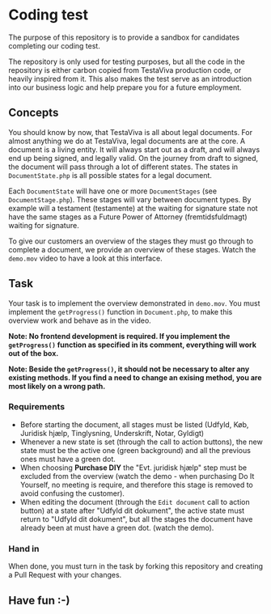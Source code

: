 # Coding test
The purpose of this repository is to provide a sandbox for candidates completing our coding test.

The repository is only used for testing purposes, but all the code in the repository is either carbon copied 
from TestaViva production code, or heavily inspired from it. This also makes the test serve as an introduction into 
our business logic and help prepare you for a future employment.

## Concepts
You should know by now, that TestaViva is all about legal documents. For almost anything we do at TestaViva, legal 
documents are at the core. 
A document is a living entity. It will always start out as a draft, and will always end up being signed, and legally 
valid. On the journey from draft to signed, the document will pass through a lot of different states. The states in  
`DocumentState.php` is all possible states for a legal document.

Each `DocumentState` will have one or more `DocumentStages` (see `DocumentStage.php`). These stages will vary between
document types. By example will a testament (testamente) at the waiting for signature state not have the same stages as 
a Future Power of Attorney (fremtidsfuldmagt) waiting for signature.

To give our customers an overview of the stages they must go through to complete a document, we provide an overview of 
these stages. Watch the `demo.mov` video to have a look at this interface.

## Task
Your task is to implement the overview demonstrated in `demo.mov`. 
You must implement the `getProgress()` function in `Document.php`, to make this overview work and behave as in the video.

__Note: No frontend development is required. If you implement the `getProgress()` function as specified in its comment, 
everything will work out of the box.__  

__Note: Beside the `getProgress()`, it should not be necessary to alter any existing methods. If you find a need to 
change an exising method, you are most likely on a wrong path.__  

### Requirements
- Before starting the document, all stages must be listed (Udfyld, Køb, Juridisk hjælp, Tinglysning, Underskrift, Notar, 
Gyldigt)
- Whenever a new state is set (through the call to action buttons), the new state must be the active one (green 
background) and all the previous ones must have a green dot.
- When choosing __Purchase DIY__ the "Evt. juridisk hjælp" step must be excluded from the overview (watch the demo - 
when purchasing Do It Yourself, no meeting is require, and therefore this stage is removed to avoid confusing the 
customer).
- When editing the document (through the `Edit document` call to action button) at a state after "Udfyld dit dokument", 
the active state must return to "Udfyld dit dokument", but all the stages the document have already been at must have a 
green dot. (watch the demo).

### Hand in
When done, you must turn in the task by forking this repository and creating a Pull Request with your changes.

## Have fun :-)
 